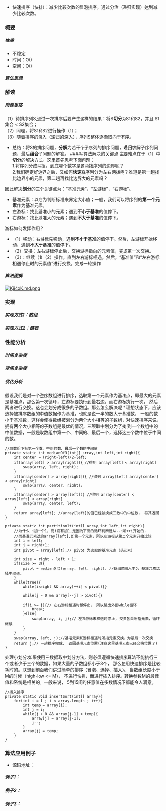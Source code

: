 - 快速排序（快排）：减少比较次数的冒泡排序。通过分治（递归实现）达到减少比较次数。

### 概要
##### 性质
- 不稳定
- 时间：O()
- 空间：O()

##### 算法思想


### 解读
##### 简要思路
（1）待排序列S,通过一次排序后要产生这样的结果：将S**切分**为S1和S2，并且 S1集合 < S2集合；<br>
（2）同理，将S1和S2进行操作（1）；<br>
（3）随着排序的深入（递归的深入），序列S整体逐渐取向于有序。<br>
- 总结：将S的排序问题，**分解**为若干个子序列的排序问题，**递归**求解子序列问题，最后**组合**子问题的解答。
#####算法解决的关键点
主要难点在于（1）中**切分**的解决方式。这里首先思考下面问题：<br>
1.将序列分成两拨，到底哪个数字是这两拨序列的边界呢？<br>
2.我们确定好边界之后，又如何**快速**将序列分为左右两拨呢？难道是第一趟找比边界小的元素，第二趟再找比边界大的元素吗？<br>

因此解决**划分**的三个关键点为：“基准元素”，“左游标”，“右游标”。
- 基准元素：以它为判断标准来界定大小值；一般，我们可以将序列的**第一个元素**作为基准元素。
- 左游标：找比基准小的元素；遇到**不小于基准**的值停下。
- 右游标：找比基准大的元素；遇到**不大于基准**的值停下。<br>

游标如何发挥作用？
- （1）移动：右游标先移动，遇到**不小于基准**的值停下。然后，左游标开始移动，遇到**不大于基准**的值停下。
- （2）交换：左右游标停止后，交换游标指向的元素值，完成第一次交换。
- （3）：继续（1）（2）操作，直到左右游标相遇。然后，“基准值”和“左右游标相遇停止时的元素值”进行交换，完成一轮操作
##### 算法图解
[![Kji4xK.md.png](https://s2.ax1x.com/2019/11/03/Kji4xK.md.png)](https://imgchr.com/i/Kji4xK)
### 实现

##### 实现方式1：数组

##### 实现方式2：链表


### 性能分析

##### 时间复杂度
##### 空间复杂度
##### 优化分析
假设我们是对一个逆序数组进行排序，选取第一个元素作为基准点，即最大的元素是基准点，那么第一次循环，左游标要执行到最右边，而右游标执行一次，
然后两者进行交换。这也会划分成很多的子数组。那么怎么解决呢？理想状态下，应该选择被排序数组的中值数据作为基准，也就是说一半的数大于基准数，
一般的数小于基准数，这样会使得数组被划分为两个大小相等的子数组，对快速排序来说，拥有两个大小相等的子数组是最优的情况。三项取中划分为了找
到一个数组中的中值数据，一般是取数组中第一个、中间的、最后一个，选择这三个数中位于中间的数。
```
//取数组下标第一个数、中间的数、最后一个数的中间值
private static int medianOf3(int[] array,int left,int right){
    int center = (right-left)/2+left;
    if(array[left] > array[right]){ //得到 array[left] < array[right]
        swap(array, left, right);
    }
    if(array[center] > array[right]){ //得到 array[left] array[center] < array[right]
        swap(array, center, right);
    }
    if(array[center] > array[left]){ //得到 array[center] <  array[left] < array[right]
        swap(array, center, left);
    }
    return array[left]; //array[left]的值已经被换成三数中的中位数， 将其返回
}
```
```
private static int partitionIt(int[] array,int left,int right){
    //为什么 j加一个1，而i没有加1,是因为下面的循环判断是从--j和++i开始的.
    //而基准元素选的array[left],即第一个元素，所以左游标从第二个元素开始比较
    int i = left;
    int j = right+1;
    int pivot = array[left];// pivot 为选取的基准元素（头元素）
     
    int size = right - left + 1;
    if(size >= 3){
        pivot = medianOf3(array, left, right); //数组范围大于3，基准元素选择中间值。
    }
    while(true){
        while(i<right && array[++i] < pivot){}
         
        while(j > 0 && array[--j] > pivot){}
         
        if(i >= j){// 左右游标相遇时候停止， 所以跳出外部while循环
            break;
        }else{
            swap(array, i, j);// 左右游标未相遇时停止, 交换各自所指元素，循环继续
        }
    }
    swap(array, left, j);//基准元素和游标相遇时所指元素交换，为最后一次交换
    return j;// 一趟排序完成， 返回基准元素位置(注意这里基准元素已经交换位置了)
}
```
处理小划分:如果使用三数据取中划分方法，则必须遵循快速排序算法不能执行三个或者少于三个的数据，如果大量的子数组都小于3个，
那么使用快速排序是比较耗时的。联想到前面我们讲过简单的排序（冒泡、选择、插入）。 当数组长度小于M的时候（high-low <= M），
不进行快排，而进行插入排序。转换参数M的最佳值和系统是相关的，一般来说， 5到15间的任意值在多数情况下都能令人满意。
```
//插入排序
private static void insertSort(int[] array){
    for(int i = 1 ; i < array.length ; i++){
        int temp = array[i];
        int j = i;
        while(j > 0 && array[j-1] > temp){
            array[j] = array[j-1];
            j--;
        }
        array[j] = temp;
    }
}
```
### 算法应用例子
- 源码地址：
##### 例子1：
##### 例子2：
##### 例子3：
